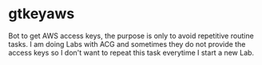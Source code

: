 # gtkeyaws
Bot to get AWS access keys, the purpose is only to avoid repetitive routine tasks. I am doing Labs with ACG and sometimes they do not provide the access keys so I don't want to repeat this task everytime I start a new Lab.
